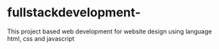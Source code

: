 # fullstackdevelopment-
This project based web development for website design using language html, css and javascript 
